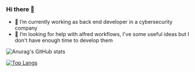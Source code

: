 ### Hi there 👋

- 🔭 I’m currently working as back end developer in a cybersecurity company
- 🤔 I’m looking for help with alfred workflows, I've some useful ideas but I don't have enough time to develop them

![Anurag's GitHub stats](https://github-readme-stats.vercel.app/api?username=mattiariola&show_icons=true&theme=dark)

[![Top Langs](https://github-readme-stats.vercel.app/api/top-langs/?username=mattiariola&show_icons=true&theme=dark)](https://github.com/anuraghazra/github-readme-stats)
<!--
**MattiaRiola/MattiaRiola** is a ✨ _special_ ✨ repository because its `README.md` (this file) appears on your GitHub profile.

Here are some ideas to get you started:

- 🔭 I’m currently working on ...
- 🌱 I’m currently learning ...
- 👯 I’m looking to collaborate on ...

- 💬 Ask me about ...
- 📫 How to reach me: ...
- 😄 Pronouns: ...
- ⚡ Fun fact: ...
-->
